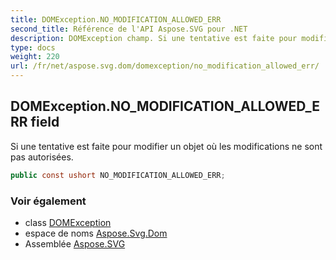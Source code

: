 ```yaml
---
title: DOMException.NO_MODIFICATION_ALLOWED_ERR
second_title: Référence de l'API Aspose.SVG pour .NET
description: DOMException champ. Si une tentative est faite pour modifier un objet où les modifications ne sont pas autorisées.
type: docs
weight: 220
url: /fr/net/aspose.svg.dom/domexception/no_modification_allowed_err/
---
```

## DOMException.NO_MODIFICATION_ALLOWED_ERR field

Si une tentative est faite pour modifier un objet où les modifications ne sont pas autorisées.

```csharp
public const ushort NO_MODIFICATION_ALLOWED_ERR;
```

### Voir également

* class [DOMException](../)
* espace de noms [Aspose.Svg.Dom](../../domexception/)
* Assemblée [Aspose.SVG](../../../)


